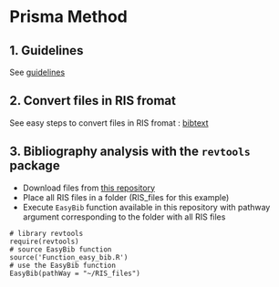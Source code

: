 # Prisma Method

## 1. Guidelines
See [guidelines](https://guides.lib.unc.edu/systematic-reviews/write)

## 2. Convert files in RIS fromat
See easy steps to convert files in RIS fromat : [bibtext](https://www.bibtex.com/c/bibtex-to-ris-converter/)

## 3. Bibliography analysis with the `revtools` package
- Download files from [this repository](https://github.com/agodmer/Prisma_Method.git)
- Place all RIS files in  a folder (RIS_files for this example)
- Execute `EasyBib` function available in this repository with pathway argument corresponding to the folder with all RIS files
```
# library revtools
require(revtools)
# source EasyBib function
source('Function_easy_bib.R')
# use the EasyBib function 
EasyBib(pathWay = "~/RIS_files")
```
